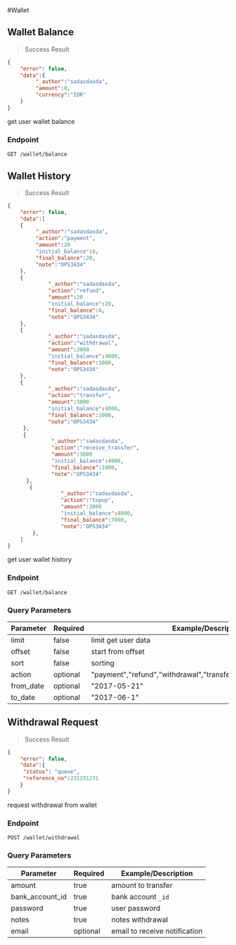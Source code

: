 #Wallet

## Wallet Balance
> Success Result

```json
{
    "error": false,
    "data":{
         "_author":"sadasdasda",
         "amount":0,
         "currency":"IDR"
    }
}
```
get user wallet balance

### Endpoint

`GET /wallet/balance`


## Wallet History
> Success Result

```json
{
    "error": false,
    "data":[
    {
         "_author":"sadasdasda",
         "action":"payment",
         "amount":20
         "initial_balance":0,
         "final_balance":20,
         "note":"OPS3434"
    },
    {
             "_author":"sadasdasda",
             "action":"refund",
             "amount":20
             "initial_balance":20,
             "final_balance":0,
             "note":"OPS3434"
    },
    {
             "_author":"sadasdasda",
             "action":"withdrawal",
             "amount":3000
             "initial_balance":4000,
             "final_balance":1000,
             "note":"OPS3434"
    },
    {
             "_author":"sadasdasda",
             "action":"transfer",
             "amount":3000
             "initial_balance":4000,
             "final_balance":1000,
             "note":"OPS3434"
     },
     {
              "_author":"sadasdasda",
              "action":"receive_transfer",
              "amount":3000
              "initial_balance":4000,
              "final_balance":1000,
              "note":"OPS3434"
      },
       {
                 "_author":"sadasdasda",
                 "action":"topup",
                 "amount":3000
                 "initial_balance":4000,
                 "final_balance":7000,
                 "note":"OPS3434"
        },
    ]
}
```
get user wallet history

### Endpoint

`GET /wallet/balance`

### Query Parameters
Parameter | Required | Example/Description
--------- | ------- | -----------
limit        | false    | limit get user data
offset         |false | start from offset
sort      |  false  | sorting
action | optional | "payment","refund","withdrawal","transfer","receive_transfer","topup"
from_date | optional | "2017-05-21"
to_date | optional | "2017-06-1"


## Withdrawal Request
> Success Result

```json
{
    "error": false,
    "data":{
     "status": "queue",
     "reference_no":231231231
    }
}
```
request withdrawal from wallet

### Endpoint

`POST /wallet/withdrawal`

### Query Parameters
Parameter | Required | Example/Description
--------- | ------- | -----------
amount    | true    | amount to transfer
bank_account_id | true | bank account `_id`
password  | true | user password
notes     | true  | notes withdrawal
email     | optional | email to receive notification

